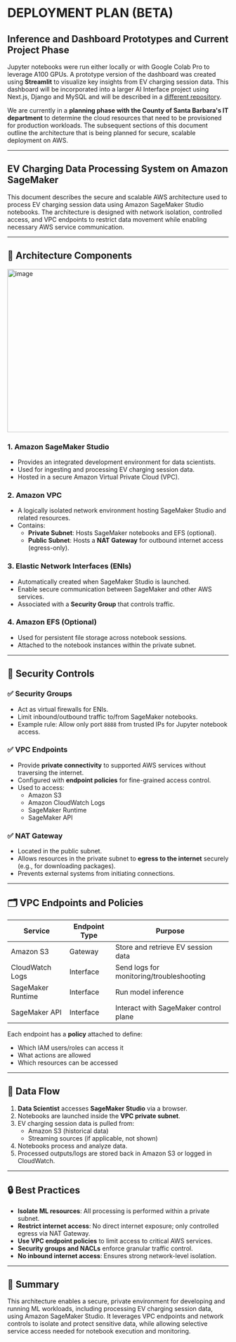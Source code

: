 # DEPLOYMENT PLAN (BETA)

## Inference and Dashboard Prototypes and Current Project Phase

Jupyter notebooks were run either locally or with Google Colab Pro to leverage A100 GPUs. A prototype version of the dashboard was created using **Streamlit** to visualize key insights from EV charging session data. This dashboard will be incorporated into a larger AI Interface project using Next.js, Django and MySQL and will be described in a [different repository](https://github.com/elmunoz42/ai-interface).

We are currently in a **planning phase with the County of Santa Barbara's IT department** to determine the cloud resources that need to be provisioned for production workloads. The subsequent sections of this document outline the architecture that is being planned for secure, scalable deployment on AWS. 

---

## EV Charging Data Processing System on Amazon SageMaker

This document describes the secure and scalable AWS architecture used to process EV charging session data using Amazon SageMaker Studio notebooks. The architecture is designed with network isolation, controlled access, and VPC endpoints to restrict data movement while enabling necessary AWS service communication.

---

## 🧱 Architecture Components

<img width="857" height="371" alt="image" src="https://github.com/user-attachments/assets/1c751de6-9fb2-41a2-a25c-7da30a59b18e" />


### 1. **Amazon SageMaker Studio**
- Provides an integrated development environment for data scientists.
- Used for ingesting and processing EV charging session data.
- Hosted in a secure Amazon Virtual Private Cloud (VPC).

### 2. **Amazon VPC**
- A logically isolated network environment hosting SageMaker Studio and related resources.
- Contains:
  - **Private Subnet**: Hosts SageMaker notebooks and EFS (optional).
  - **Public Subnet**: Hosts a **NAT Gateway** for outbound internet access (egress-only).

### 3. **Elastic Network Interfaces (ENIs)**
- Automatically created when SageMaker Studio is launched.
- Enable secure communication between SageMaker and other AWS services.
- Associated with a **Security Group** that controls traffic.

### 4. **Amazon EFS (Optional)**
- Used for persistent file storage across notebook sessions.
- Attached to the notebook instances within the private subnet.

---

## 🔐 Security Controls

### ✅ Security Groups
- Act as virtual firewalls for ENIs.
- Limit inbound/outbound traffic to/from SageMaker notebooks.
- Example rule: Allow only port `8888` from trusted IPs for Jupyter notebook access.

### ✅ VPC Endpoints
- Provide **private connectivity** to supported AWS services without traversing the internet.
- Configured with **endpoint policies** for fine-grained access control.
- Used to access:
  - Amazon S3
  - Amazon CloudWatch Logs
  - SageMaker Runtime
  - SageMaker API

### ✅ NAT Gateway
- Located in the public subnet.
- Allows resources in the private subnet to **egress to the internet** securely (e.g., for downloading packages).
- Prevents external systems from initiating connections.

---

## 🗂 VPC Endpoints and Policies

| Service              | Endpoint Type | Purpose                                  |
|----------------------|----------------|------------------------------------------|
| Amazon S3            | Gateway        | Store and retrieve EV session data       |
| CloudWatch Logs      | Interface      | Send logs for monitoring/troubleshooting |
| SageMaker Runtime    | Interface      | Run model inference                      |
| SageMaker API        | Interface      | Interact with SageMaker control plane    |

Each endpoint has a **policy** attached to define:
- Which IAM users/roles can access it
- What actions are allowed
- Which resources can be accessed

---

## 🔄 Data Flow

1. **Data Scientist** accesses **SageMaker Studio** via a browser.
2. Notebooks are launched inside the **VPC private subnet**.
3. EV charging session data is pulled from:
   - Amazon S3 (historical data)
   - Streaming sources (if applicable, not shown)
4. Notebooks process and analyze data.
5. Processed outputs/logs are stored back in Amazon S3 or logged in CloudWatch.

---

## 🔒 Best Practices

- **Isolate ML resources**: All processing is performed within a private subnet.
- **Restrict internet access**: No direct internet exposure; only controlled egress via NAT Gateway.
- **Use VPC endpoint policies** to limit access to critical AWS services.
- **Security groups and NACLs** enforce granular traffic control.
- **No inbound internet access**: Ensures strong network-level isolation.

---

## 📌 Summary

This architecture enables a secure, private environment for developing and running ML workloads, including processing EV charging session data, using Amazon SageMaker Studio. It leverages VPC endpoints and network controls to isolate and protect sensitive data, while allowing selective service access needed for notebook execution and monitoring.

